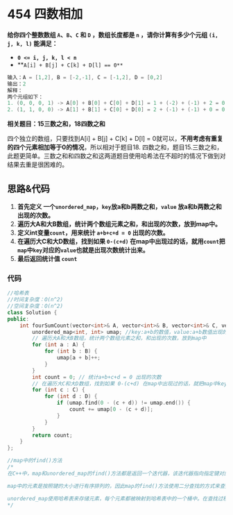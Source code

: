 # 454 四数相加

**给你四个整数数组 `A`、`B`、`C` 和 `D` ，数组长度都是 `n` ，请你计算有多少个元组 `(i, j, k, l)` 能满足：**

- **`0 <= i, j, k, l < n`**
- **`A[i] + B[j] + C[k] + D[l] == 0**`

```c++
输入：A = [1,2], B = [-2,-1], C = [-1,2], D = [0,2]
输出：2
解释：
两个元组如下：
1. (0, 0, 0, 1) -> A[0] + B[0] + C[0] + D[1] = 1 + (-2) + (-1) + 2 = 0
2. (1, 1, 0, 0) -> A[1] + B[1] + C[0] + D[0] = 2 + (-1) + (-1) + 0 = 0
```

**相关题目：15三数之和，18四数之和**

四个独立的数组，只要找到A[i] + B[j] + C[k] + D[l] = 0就可以，**不用考虑有重复的四个元素相加等于0的情况**，所以相对于题目18. 四数之和，题目15.三数之和，此题更简单。三数之和和四数之和这两道题目使用哈希法在不超时的情况下做到对结果去重是很困难的。

## 思路&代码

1. **首先定义 一个`unordered_map`，`key`放a和b两数之和，`value` 放a和b两数之和出现的次数。**
2. **遍历大A和大B数组，统计两个数组元素之和，和出现的次数，放到map中。**
3. **定义int变量`count`，用来统计 `a+b+c+d = 0` 出现的次数。**
4. **在遍历大C和大D数组，找到如果 `0-(c+d)` 在map中出现过的话，就用`count`把`map`中`key`对应的`value`也就是出现次数统计出来。**
5. **最后返回统计值 `count`** 

### 代码

```c++
//哈希表
//时间复杂度：O(n^2)
//空间复杂度：O(n^2)
class Solution {
public:
    int fourSumCount(vector<int>& A, vector<int>& B, vector<int>& C, vector<int>& D) {
        unordered_map<int, int> umap; //key:a+b的数值，value:a+b数值出现的次数
        // 遍历大A和大B数组，统计两个数组元素之和，和出现的次数，放到map中
        for (int a : A) {
            for (int b : B) {
                umap[a + b]++;
            }
        }
        int count = 0; // 统计a+b+c+d = 0 出现的次数
        // 在遍历大C和大D数组，找到如果 0-(c+d) 在map中出现过的话，就把map中key对应的value也就是出现次数统计出来。
        for (int c : C) {
            for (int d : D) {
                if (umap.find(0 - (c + d)) != umap.end()) {
                    count += umap[0 - (c + d)];
                }
            }
        }
        return count;
    }
};

//map中的find()方法
/*
在C++中，map和unordered_map的find()方法都是返回一个迭代器，该迭代器指向指定键对应的键值对。如果指定的键不存在，find()方法会返回一个指向容器末尾的迭代器，即map::end()或unordered_map::end()。因此，在查找指定键对应的值时，需要判断返回的迭代器是否等于end()，以确定是否找到了指定的键。

map中的元素是按照键的大小进行有序排列的，因此map的find()方法使用二分查找的方式来查找指定键对应的值。在查找过程中，先比较待查找的键与当前元素的键的大小关系，然后根据大小关系来判断待查找的键在左半边还是右半边，继续在相应的半边中进行查找，直到找到指定键对应的值或者查找范围为空为止。

unordered_map使用哈希表来存储元素，每个元素都被映射到哈希表中的一个桶中。在查找过程中，先根据待查找的键计算出它在哈希表中的桶的位置，然后在该桶中查找是否存在指定的键，如果存在，则返回对应的值；如果不存在，则返回unordered_map::end()，表示没有找到指定的键。
*/
```

